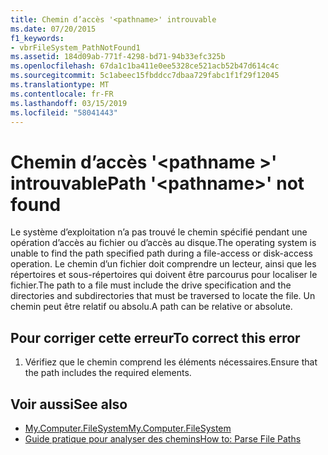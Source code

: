 ```yaml
---
title: Chemin d’accès '<pathname>' introuvable
ms.date: 07/20/2015
f1_keywords:
- vbrFileSystem_PathNotFound1
ms.assetid: 184d09ab-771f-4298-bd71-94b33efc325b
ms.openlocfilehash: 67da1c1ba411e0ee5328ce521acb52b47d614c4c
ms.sourcegitcommit: 5c1abeec15fbddcc7dbaa729fabc1f1f29f12045
ms.translationtype: MT
ms.contentlocale: fr-FR
ms.lasthandoff: 03/15/2019
ms.locfileid: "58041443"
---
```

# <a name="path-pathname-not-found"></a><span data-ttu-id="c6bb4-102">Chemin d’accès '\<pathname >' introuvable</span><span class="sxs-lookup"><span data-stu-id="c6bb4-102">Path '\<pathname>' not found</span></span>
<span data-ttu-id="c6bb4-103">Le système d’exploitation n’a pas trouvé le chemin spécifié pendant une opération d’accès au fichier ou d’accès au disque.</span><span class="sxs-lookup"><span data-stu-id="c6bb4-103">The operating system is unable to find the path specified path during a file-access or disk-access operation.</span></span> <span data-ttu-id="c6bb4-104">Le chemin d’un fichier doit comprendre un lecteur, ainsi que les répertoires et sous-répertoires qui doivent être parcourus pour localiser le fichier.</span><span class="sxs-lookup"><span data-stu-id="c6bb4-104">The path to a file must include the drive specification and the directories and subdirectories that must be traversed to locate the file.</span></span> <span data-ttu-id="c6bb4-105">Un chemin peut être relatif ou absolu.</span><span class="sxs-lookup"><span data-stu-id="c6bb4-105">A path can be relative or absolute.</span></span>  
  
## <a name="to-correct-this-error"></a><span data-ttu-id="c6bb4-106">Pour corriger cette erreur</span><span class="sxs-lookup"><span data-stu-id="c6bb4-106">To correct this error</span></span>  
  
1.  <span data-ttu-id="c6bb4-107">Vérifiez que le chemin comprend les éléments nécessaires.</span><span class="sxs-lookup"><span data-stu-id="c6bb4-107">Ensure that the path includes the required elements.</span></span>  
  
## <a name="see-also"></a><span data-ttu-id="c6bb4-108">Voir aussi</span><span class="sxs-lookup"><span data-stu-id="c6bb4-108">See also</span></span>

- [<span data-ttu-id="c6bb4-109">My.Computer.FileSystem</span><span class="sxs-lookup"><span data-stu-id="c6bb4-109">My.Computer.FileSystem</span></span>](xref:Microsoft.VisualBasic.FileIO.FileSystem)
- [<span data-ttu-id="c6bb4-110">Guide pratique pour analyser des chemins</span><span class="sxs-lookup"><span data-stu-id="c6bb4-110">How to: Parse File Paths</span></span>](../../visual-basic/developing-apps/programming/drives-directories-files/how-to-parse-file-paths.md)
